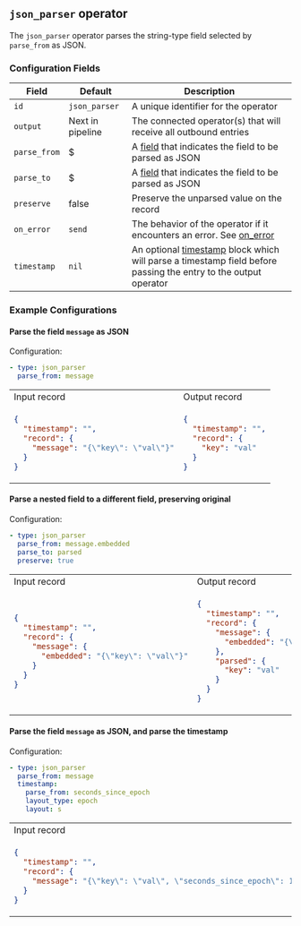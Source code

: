 ## `json_parser` operator

The `json_parser` operator parses the string-type field selected by `parse_from` as JSON.

### Configuration Fields

| Field        | Default          | Description                                                                                                                                |
| ---          | ---              | ---                                                                                                                                        |
| `id`         | `json_parser`    | A unique identifier for the operator                                                                                                       |
| `output`     | Next in pipeline | The connected operator(s) that will receive all outbound entries                                                                           |
| `parse_from` | $                | A [field](/docs/types/field.md) that indicates the field to be parsed as JSON                                                              |
| `parse_to`   | $                | A [field](/docs/types/field.md) that indicates the field to be parsed as JSON                                                              |
| `preserve`   | false            | Preserve the unparsed value on the record                                                                                                  |
| `on_error`   | `send`           | The behavior of the operator if it encounters an error. See [on_error](/docs/types/on_error.md)                                            |
| `timestamp`  | `nil`            | An optional [timestamp](/docs/types/timestamp.md) block which will parse a timestamp field before passing the entry to the output operator |


### Example Configurations


#### Parse the field `message` as JSON

Configuration:
```yaml
- type: json_parser
  parse_from: message
```

<table>
<tr><td> Input record </td> <td> Output record </td></tr>
<tr>
<td>

```json
{
  "timestamp": "",
  "record": {
    "message": "{\"key\": \"val\"}"
  }
}
```

</td>
<td>

```json
{
  "timestamp": "",
  "record": {
    "key": "val"
  }
}
```

</td>
</tr>
</table>

#### Parse a nested field to a different field, preserving original

Configuration:
```yaml
- type: json_parser
  parse_from: message.embedded
  parse_to: parsed
  preserve: true
```

<table>
<tr><td> Input record </td> <td> Output record </td></tr>
<tr>
<td>

```json
{
  "timestamp": "",
  "record": {
    "message": {
      "embedded": "{\"key\": \"val\"}"
    }
  }
}
```

</td>
<td>

```json
{
  "timestamp": "",
  "record": {
    "message": {
      "embedded": "{\"key\": \"val\"}"
    },
    "parsed": {
      "key": "val"
    }
  }
}
```

</td>
</tr>
</table>

#### Parse the field `message` as JSON, and parse the timestamp

Configuration:
```yaml
- type: json_parser
  parse_from: message
  timestamp:
    parse_from: seconds_since_epoch
    layout_type: epoch
    layout: s
```

<table>
<tr><td> Input record </td> <td> Output record </td></tr>
<tr>
<td>

```json
{
  "timestamp": "",
  "record": {
    "message": "{\"key\": \"val\", \"seconds_since_epoch\": 1136214245}"
  }
}
```

</td>
<td>

```json
{
  "timestamp": "2006-01-02T15:04:05-07:00",
  "record": {
    "key": "val"
  }
}
```

</td>
</tr>
</table>
